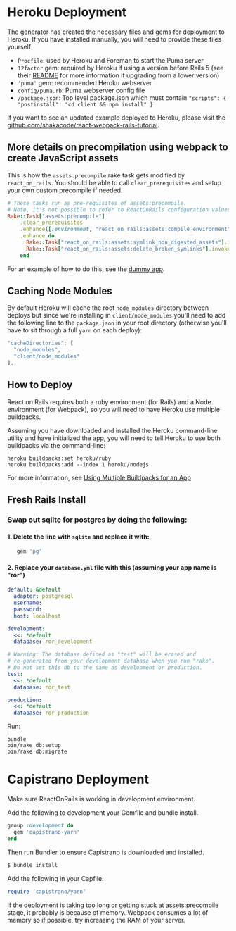 # Heroku Deployment
The generator has created the necessary files and gems for deployment to Heroku. If you have installed manually, you will need to provide these files yourself:

+ `Procfile`: used by Heroku and Foreman to start the Puma server
+ `12factor` gem: required by Heroku if using a version before Rails 5 (see their [README](https://github.com/heroku/rails_12factor#rails-5) for more information if upgrading from a lower version)
+ `'puma'` gem: recommended Heroku webserver
+ `config/puma.rb`: Puma webserver config file
+ `/package.json`: Top level package.json which must contain `"scripts": { "postinstall": "cd client && npm install" }`

If you want to see an updated example deployed to Heroku, please visit the [github.com/shakacode/react-webpack-rails-tutorial](https://github.com/shakacode/react-webpack-rails-tutorial).

## More details on precompilation using webpack to create JavaScript assets
This is how the `assets:precompile` rake task gets modified by `react_on_rails`. You should be able to call `clear_prerequisites` and setup your own custom precompile if needed.
```ruby
# These tasks run as pre-requisites of assets:precompile.
# Note, it's not possible to refer to ReactOnRails configuration values at this point.
Rake::Task["assets:precompile"]
    .clear_prerequisites
    .enhance([:environment, "react_on_rails:assets:compile_environment"])
    .enhance do
      Rake::Task["react_on_rails:assets:symlink_non_digested_assets"].invoke
      Rake::Task["react_on_rails:assets:delete_broken_symlinks"].invoke
    end
```    

For an example of how to do this, see the [dummy app](https://github.com/shakacode/react_on_rails/blob/master/spec/dummy/lib/tasks/assets.rake).

## Caching Node Modules
By default Heroku will cache the root `node_modules` directory between deploys but since we're installing in `client/node_modules` you'll need to add the following line to the `package.json` in your root directory (otherwise you'll have to sit through a full `yarn` on each deploy):

```js
"cacheDirectories": [
  "node_modules",
  "client/node_modules"
],
```

## How to Deploy

React on Rails requires both a ruby environment (for Rails) and a Node environment (for Webpack), so you will need to have Heroku use multiple buildpacks.

Assuming you have downloaded and installed the Heroku command-line utility and have initialized the app, you will need to tell Heroku to use both buildpacks via the command-line:

```
heroku buildpacks:set heroku/ruby
heroku buildpacks:add --index 1 heroku/nodejs
```

For more information, see [Using Multiple Buildpacks for an App](https://devcenter.heroku.com/articles/using-multiple-buildpacks-for-an-app)

## Fresh Rails Install

### Swap out sqlite for postgres by doing the following:

#### 1. Delete the line with `sqlite` and replace it with:

```ruby
   gem 'pg'
```

#### 2. Replace your `database.yml` file with this (assuming your app name is "ror")

```yml
default: &default
  adapter: postgresql
  username:
  password:
  host: localhost

development:
  <<: *default
  database: ror_development

# Warning: The database defined as "test" will be erased and
# re-generated from your development database when you run "rake".
# Do not set this db to the same as development or production.
test:
  <<: *default
  database: ror_test

production:
  <<: *default
  database: ror_production
```

Run:

```
bundle
bin/rake db:setup
bin/rake db:migrate
```
# Capistrano Deployment
Make sure ReactOnRails is working in development environment.

Add the following to development your Gemfile and bundle install.
``` ruby
group :development do
  gem 'capistrano-yarn'
end
```
Then run Bundler to ensure Capistrano is downloaded and installed.
``` sh
$ bundle install
```
Add the following in your Capfile.
``` ruby
require 'capistrano/yarn'
```
If the deployment is taking too long or getting stuck at assets:precompile stage, it probably is because of memory. Webpack consumes a lot of memory so if possible, try increasing the RAM of your server. 
